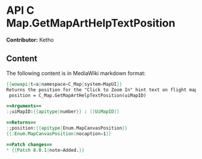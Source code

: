 # API C Map.GetMapArtHelpTextPosition

**Contributor:** Ketho

## Content

The following content is in MediaWiki markdown format:

```mediawiki
{{wowapi|t=a|namespace=C_Map|system=MapUI}}
Returns the position for the "Click to Zoom In" hint text on flight maps.
 position = C_Map.GetMapArtHelpTextPosition(uiMapID)

==Arguments==
:;uiMapID:{{apitype|number}} : [[UiMapID]]

==Returns==
:;position:{{apitype|Enum.MapCanvasPosition}}
{{:Enum.MapCanvasPosition|nocaption=1}}

==Patch changes==
* {{Patch 8.0.1|note=Added.}}
```